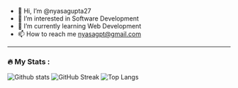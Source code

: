 - 👋 Hi, I’m @nyasagupta27
- 👀 I’m interested in Software Development
- 🌱 I’m currently learning Web Development
- 📫 How to reach me nyasagpt@gmail.com

<!---
nyasagupta27/nyasagupta27 is a ✨ special ✨ repository because its `README.md` (this file) appears on your GitHub profile.
You can click the Preview link to take a look at your changes.
--->
---

### :fire: My Stats :
![Github stats](https://github-readme-stats.vercel.app/api?username=nyasagupta27&theme=dark&background=000000)
![GitHub Streak](http://github-readme-streak-stats.herokuapp.com?user=nyasagupta27&theme=dark&background=000000)
![Top Langs](https://github-readme-stats.vercel.app/api/top-langs/?username=nyasagupta27&layout=compact&theme=vision-friendly-dark)
